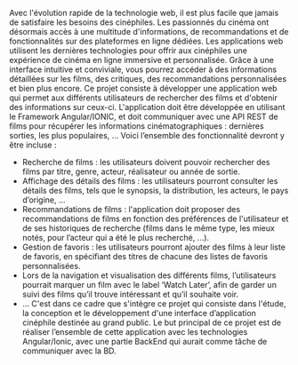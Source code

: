 Avec l'évolution rapide de la technologie web, il est plus facile que jamais de satisfaire les besoins des cinéphiles. Les passionnés du cinéma ont désormais accès à une multitude d'informations, de recommandations et de fonctionnalités sur des plateformes en ligne dédiées. Les applications web utilisent les dernières technologies pour offrir aux cinéphiles une expérience de cinéma en ligne immersive et personnalisée. Grâce à une interface intuitive et conviviale, vous pourrez accéder à des informations détaillées sur les films, des critiques, des recommandations personnalisées et bien plus encore.
Ce projet consiste à développer une application web qui permet aux différents utilisateurs de rechercher des films et d'obtenir des informations sur ceux-ci. L'application doit être développée en utilisant le Framework Angular/IONIC, et doit communiquer avec une API REST de films pour récupérer les informations cinématographiques : dernières sorties, les plus populaires, …
Voici l’ensemble des fonctionnalité devront y être incluse :
-	Recherche de films : les utilisateurs doivent pouvoir rechercher des films par titre, genre, acteur, réalisateur ou année de sortie.
-	Affichage des détails des films : les utilisateurs pourront consulter les détails des films, tels que le synopsis, la distribution, les acteurs, le pays d’origine, …
-	Recommandations de films : l'application doit proposer des recommandations de films en fonction des préférences de l'utilisateur et de ses historiques de recherche (films dans le même type, les mieux notés, pour l’acteur qui a été le plus recherché, …).
-	Gestion de favoris : les utilisateurs pourront ajouter des films à leur liste de favoris, en spécifiant des titres de chacune des listes de favoris personnalisées.
-	Lors de la navigation et visualisation des différents films, l’utilisateurs pourrait marquer un film avec le label ‘Watch Later’, afin de garder un suivi des films qu’il trouve intéressant et qu’il souhaite voir.
-	…
C'est dans ce cadre que s'intègre ce projet qui consiste dans l'étude, la conception et le développement d'une interface d’application cinéphile destinée au grand public. Le but principal de ce projet est de réaliser l’ensemble de cette application avec les technologies Angular/Ionic, avec une partie BackEnd qui aurait comme tâche de communiquer avec la BD.


